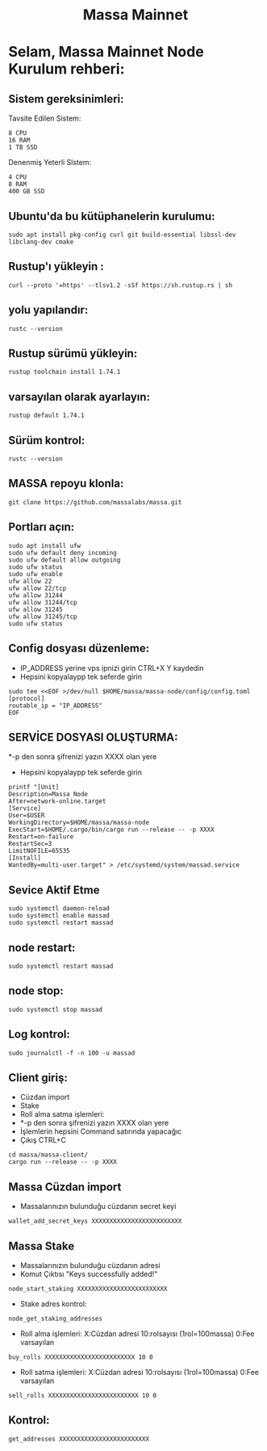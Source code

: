 <h1 align="center">Massa Mainnet </h1>

# Selam, Massa Mainnet Node Kurulum rehberi:

## Sistem gereksinimleri:

Tavsite Edilen Sistem:
```
8 CPU
16 RAM
1 TB SSD
```
Denenmiş Yeterli  Slstem:
```
4 CPU
8 RAM
400 GB SSD
```

## Ubuntu'da bu kütüphanelerin kurulumu:
```
sudo apt install pkg-config curl git build-essential libssl-dev libclang-dev cmake
```

## Rustup'ı yükleyin :
```
curl --proto '=https' --tlsv1.2 -sSf https://sh.rustup.rs | sh
```

## yolu yapılandır:
```
rustc --version
```

## Rustup sürümü yükleyin:
```
rustup toolchain install 1.74.1
```

## varsayılan olarak ayarlayın: 
```
rustup default 1.74.1
```

## Sürüm kontrol:
```
rustc --version
```

## MASSA repoyu klonla:
```
git clone https://github.com/massalabs/massa.git
```

## Portları açın:
```
sudo apt install ufw 
sudo ufw default deny incoming 
sudo ufw default allow outgoing 
sudo ufw status
sudo ufw enable
ufw allow 22
ufw allow 22/tcp
ufw allow 31244
ufw allow 31244/tcp
ufw allow 31245
ufw allow 31245/tcp
sudo ufw status
```

## Config dosyası düzenleme: 
 * IP_ADDRESS  yerine vps ipnizi girin CTRL+X Y kaydedin
 * Hepsini kopyalaypp tek seferde girin
 
```
sudo tee <<EOF >/dev/null $HOME/massa/massa-node/config/config.toml 
[protocol] 
routable_ip = "IP_ADDRESS"
EOF
```
## SERVİCE DOSYASI OLUŞTURMA:
 *-p den sonra şifrenizi yazın XXXX olan yere
 * Hepsini kopyalaypp tek seferde girin
 
```
printf "[Unit]
Description=Massa Node
After=network-online.target
[Service]
User=$USER
WorkingDirectory=$HOME/massa/massa-node
ExecStart=$HOME/.cargo/bin/cargo run --release -- -p XXXX
Restart=on-failure
RestartSec=3
LimitNOFILE=65535
[Install]
WantedBy=multi-user.target" > /etc/systemd/system/massad.service
```

## Sevice Aktif Etme
```
sudo systemctl daemon-reload
sudo systemctl enable massad
sudo systemctl restart massad
```
## node restart:
```
sudo systemctl restart massad
```
## node stop:
```
sudo systemctl stop massad
```
## Log kontrol:
```
sudo journalctl -f -n 100 -u massad
```
## Client giriş:
 * Cüzdan import
 * Stake
 * Roll alma satma işlemleri:
 *  *-p den sonra şifrenizi yazın XXXX olan yere
 *  İşlemlerin hepsini Command satırında yapacağıc
 *  Çıkış CTRL+C
```
cd massa/massa-client/
cargo run --release -- -p XXXX
```   
## Massa Cüzdan import
 * Massalarınızın bulunduğu cüzdanın secret keyi
```
wallet_add_secret_keys XXXXXXXXXXXXXXXXXXXXXXXXX
```
## Massa Stake
 * Massalarınızın bulunduğu cüzdanın adresi
 * Komut Çıktısı "Keys successfully added!"
```
node_start_staking XXXXXXXXXXXXXXXXXXXXXXXXX
```
* Stake adres kontrol:
```
node_get_staking_addresses
```
 * Roll alma işlemleri: X:Cüzdan adresi  10:rolsayısı (1rol=100massa) 0:Fee varsayılan 
```
buy_rolls XXXXXXXXXXXXXXXXXXXXXXXXX 10 0
```
* Roll satma işlemleri: X:Cüzdan adresi  10:rolsayısı (1rol=100massa) 0:Fee varsayılan 
```
sell_rolls XXXXXXXXXXXXXXXXXXXXXXXXX 10 0
```
## Kontrol:
```
get_addresses XXXXXXXXXXXXXXXXXXXXXXXXX
```
